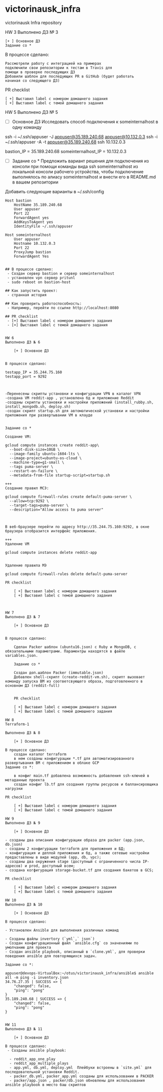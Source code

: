 # victorinausk_infra
victorinausk Infra repository

HW 3
Выполнено ДЗ № 3

    [+ ] Основное ДЗ
    Задание со *

В процессе сделано:

    Рассмотрели работу с интеграцией на примерах
    подключили свои репозитории к тестам в Travis для
    помощи в проверке последующих ДЗ
    Добавили шаблон для последующих PR в GitHub (будет работать
    начиная со следующего ДЗ)

PR checklist

    [ +] Выставил label с номером домашнего задания
    [ +] Выставил label с темой домашнего задания

HW 5
Выполнено ДЗ № 5
- [ ] Основное ДЗ
Исследовать способ подключения к someinternalhost в одну
команду

ssh -i ~/.ssh/appuser -J appuser@35.189.240.68 appuser@10.132.0.3
ssh -i ~/.ssh/appuser -A -t appuser@35.189.240.68 ssh 10.132.0.3

bastion_IP = 35.189.240.68
someinternalhost_IP = 10.132.0.3

 - [ ] Задание со *
Предложить вариант решения для подключения из консоли при
помощи команды вида ssh someinternalhost из локальной
консоли рабочего устройства, чтобы подключение выполнялось по
алиасу someinternalhost и внести его в README.md в вашем репозитории

Добавить следующие варианты в ~/.ssh/config

```
Host bastion
    HostName 35.189.240.68
    User appuser
    Port 22
    ForwardAgent yes
    AddKeysToAgent yes
    IdentityFile ~/.ssh/appuser

Host someinternalhost
    User appuser
    Hostname 10.132.0.3
    Port 22
    ProxyJump bastion
    ForwardAgent Yes


## В процессе сделано:
 - Создан сервер bastion и сервер someinternalhost
 - установлен vpn сервер pritunl
 - sudo reboot on bastion-host

## Как запустить проект:
 - странная история

## Как проверить работоспособность:
 - Например, перейти по ссылке http://localhost:8080

## PR checklist
 - [+] Выставил label с номером домашнего задания
 - [+] Выставил label с темой домашнего задания


HW 6
Выполнено ДЗ № 6

    [+ ] Основное ДЗ


В процессе сделано:

testapp_IP = 35.244.75.160
testapp_port = 9292



-Перенесены скрипты установки и конфигурации VPN в каталог VPN
-создана VM reddit-app , установлена бд и приложение Reddit
-созданы скрипты установки и настройки приложений (install_rubby.sh, install_mongodb.sh, deploy.sh)
-создан скрипт startup.sh для автоматической установки и настройки приложения при развертывании VM в клауде


Задание со *

Создание VM:

gcloud compute instances create reddit-app\
  --boot-disk-size=10GB \
  --image-family ubuntu-1604-lts \
  --image-project=ubuntu-os-cloud \
  --machine-type=g1-small \
  --tags puma-server \
  --restart-on-failure \
  --metadata-from-file startup-script=startup.sh

+++
Создание правил МСЭ:

gcloud compute firewall-rules create default-puma-server \
  --allow=tcp:9292 \
  --target-tags=puma-server \
  --description="Allow access to puma server"



В веб-браузере перейти по адресу http://35.244.75.160:9292, в окне браузера отобразится интерфейс приложения.

+++
Удаление VM

gcloud compute instances delete reddit-app


Удаление правила МЭ

gcloud compute firewall-rules delete default-puma-server

PR checklist

    [ +] Выставил label с номером домашнего задания
    [ +] Выставил label с темой домашнего задания



HW 7
Выполнено ДЗ № 7

    [+ ] Основное ДЗ


В процессе сделано:

    Сделан Packer шаблон (ubuntu16.json) с Ruby и MongoDB, c обязательными параметрами. Параментры находятся в файле variables.json.

    Задание со *

    Создан доп.шаблон Packer (immutable.json)
    Добавлен shell-cкрипт (create-reddit-vm.sh), скрипт вызовает команду запуска ВМ из соответсвующего образа, подготовленного в основном ДЗ (reddit-full)


    PR checklist

    [ +] Выставил label с номером домашнего задания
    [ +] Выставил label с темой домашнего задания

HW 8
Terraform-1

Выполнено ДЗ № 8

    [+ ] Основное ДЗ

В процессе сделано:
    создан каталог terraform
    в нем созданы конфигурации *.tf для автоматизированного развертывания ВМ с приложением в облаке GCP
Задание со *:

    в конфиг main.tf добавлена возможность добавления ssh-ключей в метаданные проекта
    создан конфиг lb.tf для создания группы ресурсов и баллансировщика нагрузки

PR checklist

    [ +] Выставил label с номером домашнего задания
    [ +] Выставил label с темой домашнего задания

HW 9
Выполнено ДЗ № 9

    [+ ] Основное ДЗ

- созданы два описания конфигурации образа для packer (app.json, db.json)
- созданы 2 конфигурации terraform для приложения и БД;
- конфигурация и деплой приложения и бд, а также сетевые настройки предаставлены в виде модулей (app, db, vpc);
- созданы два окружения stage (доступный с ограниченного числа IP-адресов) и prod, доступный всем;
- создана когфигурация storage-bucket.tf для создания бакетов в GCS;

PR checklist

    [ +] Выставил label с номером домашнего задания
    [ +] Выставил label с темой домашнего задания

HW 10
Выполнено ДЗ № 10

    [+ ] Основное ДЗ

В процессе сделано:

- Установлен Ansible для выполнения различных команд

- Созданы файлы invertory (`yml`,` json`)
- Создан конфигурационный файл `ansible.cfg` со значениями по умолчанию для проекта
- Создан ansible playbook, описанный в `clone.yml`, для проверки поведения ansible для повторяющихся задач.

Задание со *:

appuser@devops-VirtualBox:~/otus/victorinausk_infra/ansible$ ansible all -m ping -i inventory.json
34.76.27.35 | SUCCESS => {
    "changed": false,
    "ping": "pong"
}
35.189.240.68 | SUCCESS => {
    "changed": false,
    "ping": "pong"
}


HW 11
Выполнено ДЗ № 11

    [+ ] Основное ДЗ

В процессе сделано:
 - Созданы ansible playbook:

  - reddit_app_one_play
  - reddit_app_multiple_plays
  - app.yml, db.yml, deploy.yml  Плейбуки встроены в `site.yml` для последовательной установки Reddit.
  - packer_db.yml, packer_app.yml созданы для использовании в PACKER
  - packer/app.json , packer/db.json обновлены для использования ansible playbook в место баш скриптов
